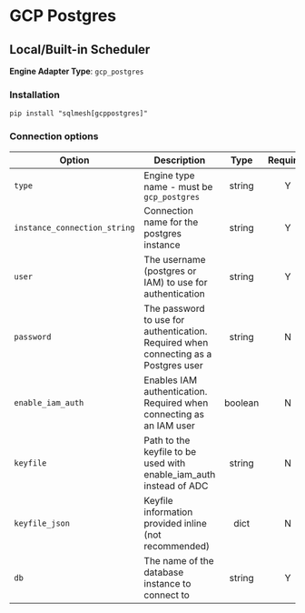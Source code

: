 # GCP Postgres

## Local/Built-in Scheduler
**Engine Adapter Type**: `gcp_postgres`

### Installation
```
pip install "sqlmesh[gcppostgres]"
```

### Connection options

| Option                       | Description                                                                         |  Type   | Required |
| ---------------------------- | ----------------------------------------------------------------------------------- | :-----: | :------: |
| `type`                       | Engine type name - must be `gcp_postgres`                                           | string  |    Y     |
| `instance_connection_string` | Connection name for the postgres instance                                           | string  |    Y     |
| `user`                       | The username (postgres or IAM) to use for authentication                            | string  |    Y     |
| `password`                   | The password to use for authentication. Required when connecting as a Postgres user | string  |    N     |
| `enable_iam_auth`            | Enables IAM authentication. Required when connecting as an IAM user                 | boolean |    N     |
| `keyfile`                    | Path to the keyfile to be used with enable_iam_auth instead of ADC                  | string  |    N     |
| `keyfile_json`               | Keyfile information provided inline (not recommended)                               |  dict   |    N     |
| `db`                         | The name of the database instance to connect to                                     | string  |    Y     |
